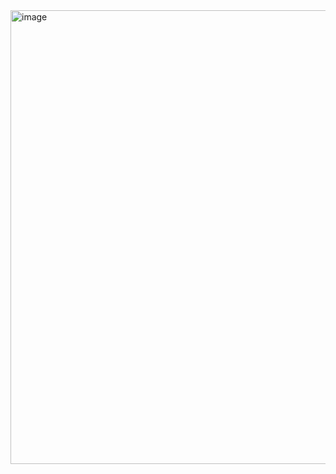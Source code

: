<img width="726" alt="image" src="https://user-images.githubusercontent.com/37501487/231653714-a4d748d2-2dd5-4121-ad68-5d4bfec5da73.png">
